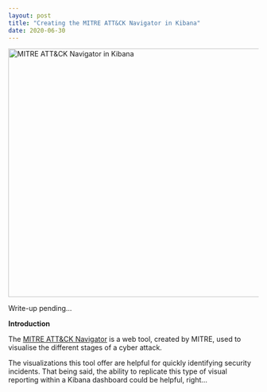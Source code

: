 ```yaml
---
layout: post
title: "Creating the MITRE ATT&CK Navigator in Kibana"
date: 2020-06-30
---
```


<img src="{{site.url}}/img/MITRE_Nav_Kibana.jpg" alt="MITRE ATT&CK Navigator in Kibana" width="1000" height="500">

Write-up pending...

<b>Introduction</b>

<p>The <a href="https://mitre-attack.github.io/attack-navigator/enterprise/"> MITRE ATT&CK Navigator</a> is a web tool, created by MITRE, used to visualise the different stages of a cyber attack.</p>
<p>The visualizations this tool offer are helpful for quickly identifying security incidents. That being said, the ability to replicate this type of visual reporting within a Kibana dashboard could be helpful, right...</p>

